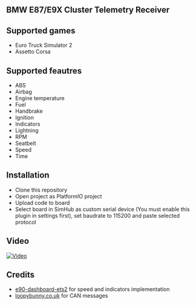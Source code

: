 ## BMW E87/E9X Cluster Telemetry Receiver

## Supported games
- Euro Truck Simulator 2
- Assetto Corsa

## Supported feautres
- ABS
- Airbag
- Engine temperature
- Fuel
- Handbrake
- Ignition
- Indicators
- Lightning
- RPM
- Seatbelt
- Speed
- Time

## Installation
- Clone this repository
- Open project as PlatformIO project
- Upload code to board
- Select board in SimHub as custom serial device (You must enable this plugin in settings first), set baudrate to 115200 and paste selected protocol

## Video
[![Video](https://img.youtube.com/vi/UoGeoYBcafY/maxresdefault.jpg)](https://www.youtube.com/watch?v=UoGeoYBcafY)

## Credits
- [e90-dashboard-ets2](https://github.com/Marcin648/e90-dashboard-ets2) for speed and indicators implementation
- [loopybunny.co.uk](https://www.loopybunny.co.uk/CarPC/k_can.html) for CAN messages
